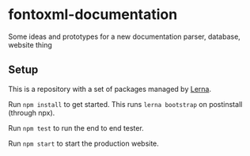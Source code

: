 # fontoxml-documentation

Some ideas and prototypes for a new documentation parser, database, website thing

## Setup

This is a repository with a set of packages managed by [Lerna](https://github.com/lerna/lerna).

Run `npm install` to get started. This runs `lerna bootstrap` on postinstall (through npx).

Run `npm test` to run the end to end tester.

Run `npm start` to start the production website.